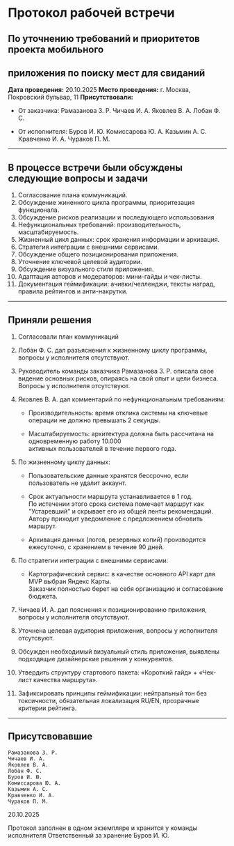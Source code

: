 # Протокол рабочей встречи

## По уточнению требований и приоритетов проекта мобильного

## приложения по поиску мест для свиданий

**Дата проведения:** 20.10.2025
**Место проведения:** г. Москва, Покровский бульвар, 11
**Присутствовали:**

- От заказчика:
    Рамазанова З. Р.
    Чичаев И. А.
    Яковлев В. А.
    Лобан Ф. С.

- От исполнителя:
    Буров И. Ю.
    Комиссарова Ю. А.
    Казьмин А. С.
    Кравченко И. А.
    Чураков П. М.

---

## В процессе встречи были обсуждены следующие вопросы и задачи

1. Согласование плана коммуникаций.
2. Обсуждение жиненного цикла программы, приоритезация функционала.
3. Обсуждение рисков реализации и последующего использования
4. Нефункциональных требований: производительность, масштабируемость.
5. Жизненный цикл данных: срок хранения информации и архивация.
6. Стратегия интеграции с внешними сервисами.
7. Обсуждение общего позиционирования приложения.
8. Уточнение ключевой целевой аудитории.
9. Обсуждение визуального стиля приложения.
10. Адаптация авторов и модераторов: мини-гайды и чек-листы.
11. Документация геймификации: ачивки/челленджи, тексты наград, правила рейтингов и анти-накрутки.

---

## Приняли решения

1. Согласовали план коммуникаций
2. Лобан Ф. С. дал разъяснения к жизненному циклу программы, вопросы у исполнителя отсутствуют.
3. Руководитель команды заказчика Рамазанова З. Р. описала свое видение основных рисков,
опираясь на свой опыт и цели бизнеса. Вопросы у исполнителя отсутствуют.
4. Яковлев В. А. дал комментарий по нефункциональным требованиям:

   - Производительность: время отклика системы на ключевые операции не должно превышать 2 секунды.

   - Масштабируемость: архитектура должна быть рассчитана на одновременную работу 10.000  
   активных пользователей в течение первого года.

5. По жизненному циклу данных:

   - Пользовательские данные хранятся бессрочно, если пользователь не удалит аккаунт.

   - Срок актуальности маршрута устанавливается в 1 год.  
   По истечении этого срока система помечает маршрут как "Устаревший" и скрывает его из общей ленты рекомендаций.  
   Автору приходит уведомление с предложением обновить маршрут.

   - Архивация данных (логов, резервных копий) производится ежесуточно, с хранением в течение 90 дней.

6. По стратегии интеграции с внешними сервисами:

   - Картографический сервис: в качестве основного API карт для MVP выбран Яндекс Карты.  
    Заказчик полностью берет на себя организацию и согласование бюджета.
7. Чичаев И. А. дал пояснения к позиционированию приложения, вопросы у исполнителя отсутствуют.
8. Уточнена целевая аудитория приложения, вопросы у исполнителя отсутсвуют.
9. Обсужден необходимый визуальный стиль приложения, выявлены подходящие дизайнерские решения у конкурентов.
10. Утвердить структуру стартового пакета: «Короткий гайд» + «Чек-лист качества маршрута».
11. Зафиксировать принципы геймификации:
нейтральный тон без токсичности, обязательная локализация RU/EN, прозрачные критерии рейтинга.

---

## Присутсвовавшие

    Рамазанова З. Р.
    Чичаев И. А.
    Яковлев В. А.
    Лобан Ф. С.
    Буров И. Ю.
    Комиссарова Ю. А.
    Казьмин А. С.
    Кравченко И. А.
    Чураков П. М.

20.10.2025

Протокол заполнен в одном экземпляре и хранится у команды исполнителя
Ответственный за хранение Буров И. Ю.
